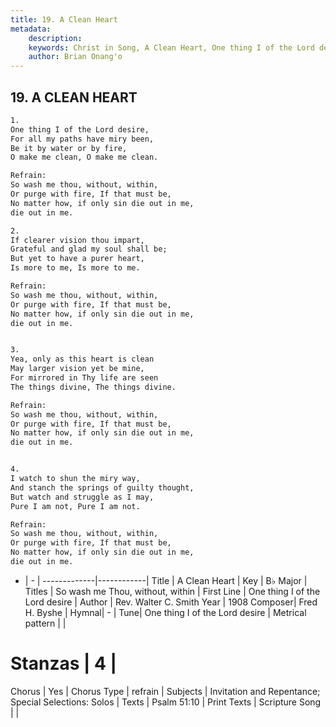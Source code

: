 ```yaml
---
title: 19. A Clean Heart
metadata:
    description: 
    keywords: Christ in Song, A Clean Heart, One thing I of the Lord desire, So wash me Thou, without, within
    author: Brian Onang'o
---
```



## 19. A CLEAN HEART

```txt
1.
One thing I of the Lord desire,
For all my paths have miry been,
Be it by water or by fire,
O make me clean, O make me clean.

Refrain:
So wash me thou, without, within,
Or purge with fire, If that must be,
No matter how, if only sin die out in me,
die out in me.

2.
If clearer vision thou impart,
Grateful and glad my soul shall be;
But yet to have a purer heart,
Is more to me, Is more to me. 

Refrain:
So wash me thou, without, within,
Or purge with fire, If that must be,
No matter how, if only sin die out in me,
die out in me.


3.
Yea, only as this heart is clean
May larger vision yet be mine,
For mirrored in Thy life are seen
The things divine, The things divine. 

Refrain:
So wash me thou, without, within,
Or purge with fire, If that must be,
No matter how, if only sin die out in me,
die out in me.


4.
I watch to shun the miry way,
And stanch the springs of guilty thought,
But watch and struggle as I may,
Pure I am not, Pure I am not. 

Refrain:
So wash me thou, without, within,
Or purge with fire, If that must be,
No matter how, if only sin die out in me,
die out in me.

```

- |   -  |
-------------|------------|
Title | A Clean Heart |
Key | B♭ Major |
Titles | So wash me Thou, without, within |
First Line | One thing I of the Lord desire |
Author | Rev. Walter C. Smith
Year | 1908
Composer| Fred H. Byshe |
Hymnal|  - |
Tune| One thing I of the Lord desire |
Metrical pattern | |
# Stanzas | 4 |
Chorus | Yes |
Chorus Type | refrain |
Subjects | Invitation and Repentance; Special Selections: Solos |
Texts | Psalm 51:10 |
Print Texts | 
Scripture Song |  |
  
